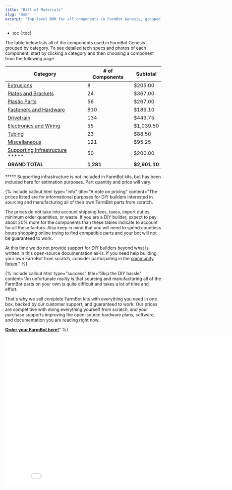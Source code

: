 ```yaml
---
title: "Bill of Materials"
slug: "bom"
excerpt: "Top-level BOM for all components in FarmBot Genesis, grouped by category. Visit [our shop](http://shop.farm.bot) to purchase parts."
---
```


* toc
{:toc}

The table below lists all of the components used in FarmBot Genesis grouped by category. To see detailed tech specs and photos of each component, start by clicking a category and then choosing a component from the following page.

|Category                      |# of Components               |Subtotal                      |
|------------------------------|------------------------------|------------------------------|
|[Extrusions](bom/extrusions.md)  |8                             |$205.00
|[Plates and Brackets](bom/plates-and-brackets.md)|24                            |$367.00
|[Plastic Parts](bom/plastic-parts.md)|56                            |$267.00
|[Fasteners and Hardware](bom/fasteners-and-hardware.md)|810                           |$189.10
|[Drivetrain](bom/drivetrain.md)  |134                           |$449.75
|[Electronics and Wiring](bom/electronics-and-wiring.md)|55                            |$1,039.50
|[Tubing](bom/tubing.md)          |23                            |$88.50
|[Miscellaneous](bom/miscellaneous.md)|121                           |$95.25
|[Supporting Infrastructure](../FarmBot-Genesis-V1.3/tracks/building-a-raised-bed.md) *****|50                            |$200.00
|**GRAND TOTAL**               |**1,281**                     |**$2,901.10**

***** Supporting infrastructure is not included in FarmBot kits, but has been included here for estimation purposes. Part quantity and price will vary.

{%
include callout.html
type="info"
title="A note on pricing"
content="The prices listed are for informational purposes for DIY builders interested in sourcing and manufacturing all of their own FarmBot parts from scratch.

The prices do not take into account shipping fees, taxes, import duties, minimum order quantities, or waste. If you are a DIY builder, expect to pay about 20% more for the components than these tables indicate to account for all these factors. Also keep in mind that you will need to spend countless hours shopping online trying to find compatible parts and your bot will not be guaranteed to work.

At this time we do not provide support for DIY builders beyond what is written in this open-source documentation as-is. If you need help building your own FarmBot from scratch, consider participating in the [community forum](https://forum.farmbot.org)."
%}



{%
include callout.html
type="success"
title="Skip the DIY hassle"
content="An unfortunate reality is that sourcing and manufacturing all of the FarmBot parts on your own is quite difficult and takes a lot of time and effort.

That's why we sell complete FarmBot kits with everything you need in one box, backed by our customer support, and guaranteed to work. Our prices are competitive with doing everything yourself from scratch, and your purchase supports improving the open-source hardware plans, software, and documentation you are reading right now.

**[Order your FarmBot here!](https://farm.bot/shop/)**"
%}



<iframe class="embedly-embed" src="//cdn.embedly.com/widgets/media.html?src=https%3A%2F%2Fwww.youtube.com%2Fembed%2F_jw98qozK4s%3Ffeature%3Doembed&url=http%3A%2F%2Fwww.youtube.com%2Fwatch%3Fv%3D_jw98qozK4s&image=https%3A%2F%2Fi.ytimg.com%2Fvi%2F_jw98qozK4s%2Fhqdefault.jpg&key=02466f963b9b4bb8845a05b53d3235d7&type=text%2Fhtml&schema=youtube" width="854" height="480" scrolling="no" frameborder="0" allowfullscreen></iframe>


